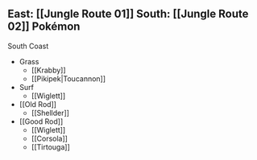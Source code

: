 
East: [[Jungle Route 01]]
South: [[Jungle Route 02]]
Pokémon
---

South Coast
- Grass
	- [[Krabby]]
	- [[Pikipek|Toucannon]]
- Surf
	- [[Wiglett]]
- [[Old Rod]]
	- [[Shellder]]
- [[Good Rod]]
	- [[Wiglett]]
	- [[Corsola]]
	- [[Tirtouga]]